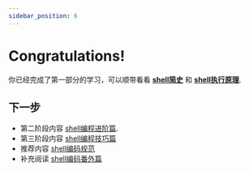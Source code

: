```yaml
---
sidebar_position: 6
---
```


# Congratulations!

你已经完成了第一部分的学习，可以顺带看看 **[shell简史](../shell-extras/shell-history.md)** 和 **[shell执行原理](../shell-extras/shell-exec-flow.md)**.


## 下一步

- 第二阶段内容 [shell编程进阶篇](/shell-next).
- 第三阶段内容 [shell编程技巧篇](/shell-next-2)
- 推荐内容 [shell编码规范](/shell-standards)
- 补充阅读 [shell编码番外篇](/shell-extras)
